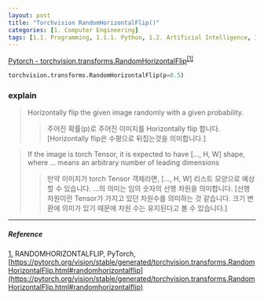 ```yaml
---
layout: post
title: "Torchvision RandomHorizontalFlip()"
categories: [1. Computer Engineering]
tags: [1.1. Programming, 1.1.1. Python, 1.2. Artificial Intelligence, 1.2.2. Deep Learning, a.a. Pytorch]
---
```


[Pytorch - torchvision.transforms.RandomHorizontalFlip](https://pytorch.org/vision/stable/generated/torchvision.transforms.RandomHorizontalFlip.html#randomhorizontalflip)<sup><a href="#footnote_1_1" name="footnote_1_2">[1]</a></sup>

```python
torchvision.transforms.RandomHorizontalFlip(p=0.5)
```

### explain

> Horizontally flip the given image randomly with a given probability.
>> 주어진 확률(p)로 주어진 이미지를 Horizontally flip 합니다.[Horizontally flip은 수평으로 뒤집는것을 의미합니다.]

> If the image is torch Tensor, it is expected to have […, H, W] shape, where … means an arbitrary number of leading dimensions
>> 만약 이미지가 torch Tensor 객체라면, […, H, W] 리스트 모양으로 예상할 수 있습니다. …의 의미는 임의 숫자의 선행 차원을 의미합니다. [선행 차원이란 Tensor가 가지고 있던 차원수를 의미하는 것 같습니다. 크기 변환에 의미가 있기 때문에 차원 수는 유지된다고 볼 수 있습니다.]

---

##### Reference

<a href="#footnote_1_2" name="footnote_1_1">1.</a> RANDOMHORIZONTALFLIP, PyTorch, [https://pytorch.org/vision/stable/generated/torchvision.transforms.RandomHorizontalFlip.html#randomhorizontalflip](https://pytorch.org/vision/stable/generated/torchvision.transforms.RandomHorizontalFlip.html#randomhorizontalflip)